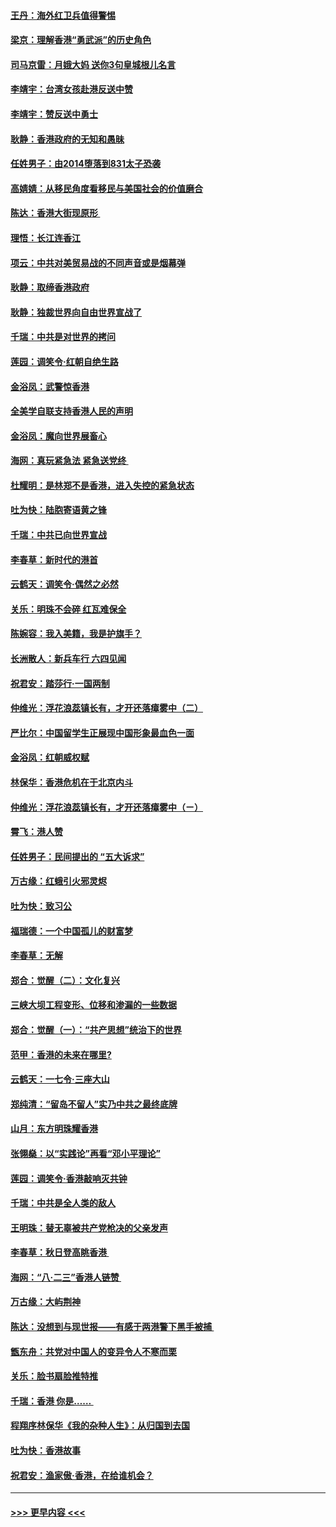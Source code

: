 #### [王丹：海外红卫兵值得警惕](../pages/nsc993/n11498138.md?t=09041533) 
#### [梁京：理解香港“勇武派”的历史角色](../pages/nsc993/n11498006.md?t=09041533) 
#### [司马京雷：月娥大妈  送你3句皇城根儿名言](../pages/nsc993/n11497885.md?t=09041533) 
#### [李靖宇：台湾女孩赴港反送中赞](../pages/nsc993/n11497721.md?t=09041533) 
#### [李靖宇：赞反送中勇士](../pages/nsc993/n11497452.md?t=09041533) 
#### [耿静：香港政府的无知和愚昧](../pages/nsc993/n11494238.md?t=09041533) 
#### [任姓男子：由2014堕落到831太子恐袭](../pages/nsc993/n11496683.md?t=09041533) 
#### [高婧婧：从移民角度看移民与美国社会的价值磨合](../pages/nsc993/n11495757.md?t=09041533) 
#### [陈达：香港大街现原形 ](../pages/nsc993/n11495441.md?t=09041533) 
#### [理悟：长江连香江](../pages/nsc993/n11495377.md?t=09041533) 
#### [项云：中共对美贸易战的不同声音或是烟幕弹](../pages/nsc993/n11494929.md?t=09041533) 
#### [耿静：取缔香港政府](../pages/nsc993/n11494218.md?t=09041533) 
#### [耿静：独裁世界向自由世界宣战了](../pages/nsc993/n11494190.md?t=09041533) 
#### [千瑞：中共是对世界的拷问](../pages/nsc993/n11493021.md?t=09041533) 
#### [莲园：调笑令‧红朝自绝生路](../pages/nsc993/n11493011.md?t=09041533) 
#### [金浴凤：武警惊香港](../pages/nsc993/n11492994.md?t=09041533) 
#### [全美学自联支持香港人民的声明](../pages/nsc993/n11492630.md?t=09041533) 
#### [金浴凤：魔向世界展畜心](../pages/nsc993/n11492599.md?t=09041533) 
#### [海网：真玩紧急法 紧急送党终 ](../pages/nsc993/n11492535.md?t=09041533) 
#### [杜耀明：是林郑不是香港，进入失控的紧急状态](../pages/nsc993/n11491420.md?t=09041533) 
#### [吐为快：陆胞寄语黄之锋](../pages/nsc993/n11491117.md?t=09041533) 
#### [千瑞：中共已向世界宣战](../pages/nsc993/n11490123.md?t=09041533) 
#### [李春草：新时代的港首](../pages/nsc993/n11489864.md?t=09041533) 
#### [云鹤天：调笑令·偶然之必然](../pages/nsc993/n11489701.md?t=09041533) 
#### [关乐：明珠不会碎 红瓦难保全](../pages/nsc993/n11489647.md?t=09041533) 
#### [陈婉容：我入美籍，我是护旗手？](../pages/nsc993/n11487908.md?t=09041533) 
#### [长洲散人：新兵车行 六四见闻](../pages/nsc993/n11487729.md?t=09041533) 
#### [祝君安：踏莎行‧一国两制](../pages/nsc993/n11487699.md?t=09041533) 
#### [仲维光：浮花浪蕊镇长有，才开还落瘴雾中（二）](../pages/nsc993/n11483286.md?t=09041533) 
#### [严比尔：中国留学生正展现中国形象最血色一面](../pages/nsc993/n11485145.md?t=09041533) 
#### [金浴凤：红朝威权赋](../pages/nsc993/n11485191.md?t=09041533) 
#### [林保华：香港危机在于北京内斗](../pages/nsc993/n11484593.md?t=09041533) 
#### [仲维光：浮花浪蕊镇长有，才开还落瘴雾中（ㄧ）](../pages/nsc993/n11483259.md?t=09041533) 
#### [霄飞：港人赞](../pages/nsc993/n11482957.md?t=09041533) 
#### [任姓男子：民间提出的 “五大诉求”](../pages/nsc993/n11482897.md?t=09041533) 
#### [万古缘：红蛾引火邪灵烬](../pages/nsc993/n11482886.md?t=09041533) 
#### [吐为快：致习公](../pages/nsc993/n11482867.md?t=09041533) 
#### [福瑞德：一个中国孤儿的财富梦](../pages/nsc993/n11482817.md?t=09041533) 
#### [李春草：无解](../pages/nsc993/n11482791.md?t=09041533) 
#### [郑合：觉醒（二）：文化复兴](../pages/nsc993/n11478025.md?t=09041533) 
#### [三峡大坝工程变形、位移和渗漏的一些数据](../pages/nsc993/n11478232.md?t=09041533) 
#### [郑合：觉醒（一）：“共产思想”统治下的世界](../pages/nsc993/n11477663.md?t=09041533) 
#### [范甲：香港的未来在哪里?](../pages/nsc993/n11477249.md?t=09041533) 
#### [云鹤天：一七令·三座大山](../pages/nsc993/n11477192.md?t=09041533) 
#### [郑纯清：“留岛不留人”实乃中共之最终底牌](../pages/nsc993/n11476160.md?t=09041533) 
#### [山月：东方明珠耀香港](../pages/nsc993/n11476077.md?t=09041533) 
#### [张翎燊：以“实践论”再看“邓小平理论”](../pages/nsc993/n11475733.md?t=09041533) 
#### [莲园：调笑令‧香港敲响灭共钟](../pages/nsc993/n11475723.md?t=09041533) 
#### [千瑞：中共是全人类的敌人](../pages/nsc993/n11475329.md?t=09041533) 
#### [王明珠：替无辜被共产党枪决的父亲发声](../pages/nsc993/n11474570.md?t=09041533) 
#### [李春草：秋日登高眺香港 ](../pages/nsc993/n11474491.md?t=09041533) 
#### [海网：“八·二三”香港人链赞 ](../pages/nsc993/n11474538.md?t=09041533) 
#### [万古缘：大屿荆神](../pages/nsc993/n11474401.md?t=09041533) 
#### [陈达：没想到与现世报——有感于两港警下黑手被捕 ](../pages/nsc993/n11472557.md?t=09041533) 
#### [甑东舟：共党对中国人的变异令人不寒而栗](../pages/nsc993/n11472496.md?t=09041533) 
#### [关乐：脸书扇脸推特推](../pages/nsc993/n11472488.md?t=09041533) 
#### [千瑞：香港  你是…… ](../pages/nsc993/n11472459.md?t=09041533) 
#### [程翔序林保华《我的杂种人生》：从归国到去国](../pages/nsc993/n11472369.md?t=09041533) 
#### [吐为快：香港故事](../pages/nsc993/n11471931.md?t=09041533) 
#### [祝君安：渔家傲‧香港，在给谁机会？](../pages/nsc993/n11469718.md?t=09041533) 

----
#### [ >>> 更早内容 <<< ](../indexes/nsc993-earlier.md)
